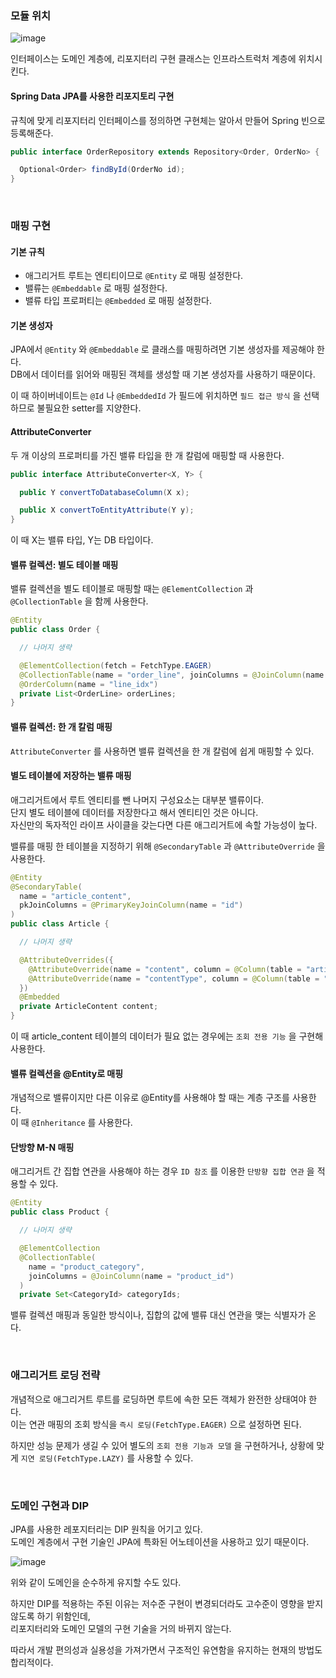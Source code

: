 ### 모듈 위치

![image](https://github.com/anti-fragile-study/DDD-start-study/assets/64001680/2c7c4b40-0359-4a28-8fe3-aca506886fbe)

인터페이스는 도메인 계층에, 리포지터리 구현 클래스는 인프라스트럭처 계층에 위치시킨다.

#### Spring Data JPA를 사용한 리포지토리 구현

규칙에 맞게 리포지터리 인터페이스를 정의하면 구현체는 알아서 만들어 Spring 빈으로 등록해준다.

```java
public interface OrderRepository extends Repository<Order, OrderNo> {

  Optional<Order> findById(OrderNo id);
}
```

<br>

### 매핑 구현

#### 기본 규칙

- 애그리거트 루트는 엔티티이므로 `@Entity` 로 매핑 설정한다.
- 밸류는 `@Embeddable` 로 매핑 설정한다.
- 밸류 타입 프로퍼티는 `@Embedded` 로 매핑 설정한다.

#### 기본 생성자

JPA에서 `@Entity` 와 `@Embeddable` 로 클래스를 매핑하려면 기본 생성자를 제공해야 한다. <br>
DB에서 데이터를 읽어와 매핑된 객체를 생성할 때 기본 생성자를 사용하기 때문이다.

이 때 하이버네이트는 `@Id` 나 `@EmbeddedId` 가 필드에 위치하면 `필드 접근 방식` 을 선택하므로 불필요한 setter를 지양한다.

#### AttributeConverter

두 개 이상의 프로퍼티를 가진 밸류 타입을 한 개 칼럼에 매핑할 때 사용한다.

```java
public interface AttributeConverter<X, Y> {

  public Y convertToDatabaseColumn(X x);

  public X convertToEntityAttribute(Y y);
}
```

이 때 X는 밸류 타입, Y는 DB 타입이다.

#### 밸류 컬렉션: 별도 테이블 매핑

밸류 컬렉션을 별도 테이블로 매핑할 때는 `@ElementCollection` 과 `@CollectionTable` 을 함께 사용한다.

```java
@Entity
public class Order {

  // 나머지 생략

  @ElementCollection(fetch = FetchType.EAGER)
  @CollectionTable(name = "order_line", joinColumns = @JoinColumn(name = "order-number"))
  @OrderColumn(name = "line_idx")
  private List<OrderLine> orderLines;
}
```

#### 밸류 컬렉션: 한 개 칼럼 매핑

`AttributeConverter` 를 사용하면 밸류 컬렉션을 한 개 칼럼에 쉽게 매핑할 수 있다.

#### 별도 테이블에 저장하는 밸류 매핑

애그리거트에서 루트 엔티티를 뺀 나머지 구성요소는 대부분 밸류이다. <br>
단지 별도 테이블에 데이터를 저장한다고 해서 엔티티인 것은 아니다. <br>
자신만의 독자적인 라이프 사이클을 갖는다면 다른 애그리거트에 속할 가능성이 높다.

밸류를 매핑 한 테이블을 지정하기 위해 `@SecondaryTable` 과 `@AttributeOverride` 을 사용한다.

```java
@Entity
@SecondaryTable(
  name = "article_content",
  pkJoinColumns = @PrimaryKeyJoinColumn(name = "id")
)
public class Article {

  // 나머지 생략

  @AttributeOverrides({
    @AttributeOverride(name = "content", column = @Column(table = "article_content", name = "content")),
    @AttributeOverride(name = "contentType", column = @Column(table = "article_content", name = "content_type"))
  })
  @Embedded
  private ArticleContent content;
}
```

이 때 article_content 테이블의 데이터가 필요 없는 경우에는 `조회 전용 기능` 을 구현해 사용한다.

#### 밸류 컬렉션을 @Entity로 매핑

개념적으로 밸류이지만 다른 이유로 @Entity를 사용해야 할 때는 계층 구조를 사용한다. <br>
이 때 `@Inheritance` 를 사용한다.

#### 단방향 M-N 매핑

애그리거트 간 집합 연관을 사용해야 하는 경우 `ID 참조` 를 이용한 `단방향 집합 연관` 을 적용할 수 있다.

```java
@Entity
public class Product {

  // 나머지 생략

  @ElementCollection
  @CollectionTable(
    name = "product_category",
    joinColumns = @JoinColumn(name = "product_id")
  )
  private Set<CategoryId> categoryIds;
```

밸류 컬렉션 매핑과 동일한 방식이나, 집합의 값에 밸류 대신 연관을 맺는 식별자가 온다.

<br>

### 애그리거트 로딩 전략

개념적으로 애그리거트 루트를 로딩하면 루트에 속한 모든 객체가 완전한 상태여야 한다. <br>
이는 연관 매핑의 조회 방식을 `즉시 로딩(FetchType.EAGER)` 으로 설정하면 된다.

하지만 성능 문제가 생길 수 있어 별도의 `조회 전용 기능과 모델` 을 구현하거나, 상황에 맞게 `지연 로딩(FetchType.LAZY)` 를 사용할 수 있다.

<br>

### 도메인 구현과 DIP

JPA를 사용한 레포지터리는 DIP 원칙을 어기고 있다. <br>
도메인 계층에서 구현 기술인 JPA에 특화된 어노테이션을 사용하고 있기 때문이다.

![image](https://github.com/anti-fragile-study/DDD-start-study/assets/64001680/84a9d51a-94fc-4675-aa64-1de325241569)

위와 같이 도메인을 순수하게 유지할 수도 있다.

하지만 DIP를 적용하는 주된 이유는 저수준 구현이 변경되더라도 고수준이 영향을 받지 않도록 하기 위함인데, <br>
리포지터리와 도메인 모델의 구현 기술을 거의 바뀌지 않는다.

따라서 개발 편의성과 실용성을 가져가면서 구조적인 유연함을 유지하는 현재의 방법도 합리적이다.
